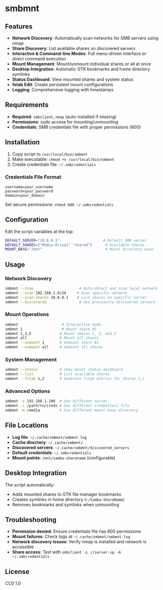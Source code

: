 # smbmnt 
## Features

- **Network Discovery**: Automatically scan networks for SMB servers using nmap
- **Share Discovery**: List available shares on discovered servers
- **Interactive & Command-line Modes**: Full menu-driven interface or direct command execution
- **Mount Management**: Mount/unmount individual shares or all at once
- **Desktop Integration**: Automatic GTK bookmarks and home directory symlinks
- **Status Dashboard**: View mounted shares and system status
- **fstab Edit**: Create persistent mount configurations
- **Logging**: Comprehensive logging with timestamps

## Requirements

- **Required**: `smbclient`, `nmap` (auto-installed if missing)
- **Permissions**: sudo access for mounting/unmounting
- **Credentials**: SMB credentials file with proper permissions (600)

## Installation

1. Copy script to `/usr/local/bin/smbmnt`
2. Make executable: `chmod +x /usr/local/bin/smbmnt`
3. Create credentials file: `~/.smbcredentials`

### Credentials File Format

```
username=your_username
password=your_password
domain=your_domain
```

Set secure permissions: `chmod 600 ~/.smbcredentials`

## Configuration

Edit the script variables at the top:

```bash
DEFAULT_SERVER="10.8.0.1"                    # Default SMB server
DEFAULT_SHARES=("Media-Drive1" "shared")      # Available shares
MOUNT_BASE="/mnt"                             # Mount directory base
```

## Usage

### Network Discovery
```bash
smbmnt --scan                     # Auto-detect and scan local network
smbmnt --scan 192.168.1.0/24     # Scan specific network
smbmnt --scan-shares 10.8.0.1    # List shares on specific server
smbmnt --discovered               # Use previously discovered servers
```

### Mount Operations
```bash
smbmnt                    # Interactive mode
smbmnt 1                  # Mount share #1
smbmnt 1,3,5             # Mount shares 1, 3, and 5
smbmnt all               # Mount all shares
smbmnt --unmount 1       # Unmount share #1
smbmnt --unmount all     # Unmount all shares
```

### System Management
```bash
smbmnt --status          # Show mount status dashboard
smbmnt --list            # List available shares
smbmnt --fstab 1,2       # Generate fstab entries for shares 1,2
```

### Advanced Options
```bash
smbmnt -s 192.168.1.100  # Use different server
smbmnt -c /path/to/creds # Use different credentials file
smbmnt -m /media         # Use different mount base directory
```

## File Locations

- **Log file**: `~/.cache/smbmnt/smbmnt.log`
- **Cache directory**: `~/.cache/smbmnt/`
- **Discovered servers**: `~/.cache/smbmnt/discovered_servers`
- **Default credentials**: `~/.smbcredentials`
- **Mount points**: `/mnt/samba-sharename` (configurable)

## Desktop Integration

The script automatically:
- Adds mounted shares to GTK file manager bookmarks
- Creates symlinks in home directory (`~/Samba-ShareName`)
- Removes bookmarks and symlinks when unmounting

## Troubleshooting

- **Permission denied**: Ensure credentials file has 600 permissions
- **Mount failures**: Check logs at `~/.cache/smbmnt/smbmnt.log`
- **Network discovery issues**: Verify nmap is installed and network is accessible
- **Share access**: Test with `smbclient -L //server-ip -A ~/.smbcredentials`

## License

CC0 1.0
